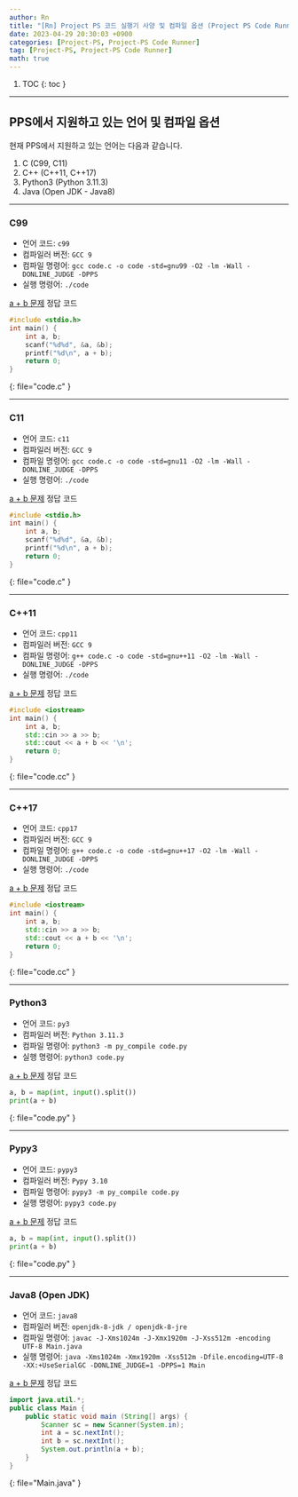 ```yaml
---
author: Rn
title: "[Rn] Project PS 코드 실행기 사양 및 컴파일 옵션 (Project PS Code Runner Computing Spec & Compile Options) - Last Updated: 2023-04-29"
date: 2023-04-29 20:30:03 +0900
categories: [Project-PS, Project-PS Code Runner]
tag: [Project-PS, Project-PS Code Runner]
math: true
---
```


1. TOC
{: toc }

---

## PPS에서 지원하고 있는 언어 및 컴파일 옵션

현재 PPS에서 지원하고 있는 언어는 다음과 같습니다.

1. C (C99, C11)
2. C++ (C++11, C++17)
3. Python3 (Python 3.11.3)
4. Java (Open JDK - Java8)

---

### C99

* 언어 코드: `c99`
* 컴파일러 버전: `GCC 9`
* 컴파일 명령어: `gcc code.c -o code -std=gnu99 -O2 -lm -Wall -DONLINE_JUDGE -DPPS`
* 실행 명령어: `./code`

[a + b 문제](https://project-ps.com/problem/1) 정답 코드

```c
#include <stdio.h>
int main() {
    int a, b;
    scanf("%d%d", &a, &b);
    printf("%d\n", a + b);
    return 0;
}
```
{: file="code.c" }

---

### C11

* 언어 코드: `c11`
* 컴파일러 버전: `GCC 9`
* 컴파일 명령어: `gcc code.c -o code -std=gnu11 -O2 -lm -Wall -DONLINE_JUDGE -DPPS`
* 실행 명령어: `./code`

[a + b 문제](https://project-ps.com/problem/1) 정답 코드

```c
#include <stdio.h>
int main() {
    int a, b;
    scanf("%d%d", &a, &b);
    printf("%d\n", a + b);
    return 0;
}
```
{: file="code.c" }

---

### C++11

* 언어 코드: `cpp11`
* 컴파일러 버전: `GCC 9`
* 컴파일 명령어: `g++ code.c -o code -std=gnu++11 -O2 -lm -Wall -DONLINE_JUDGE -DPPS`
* 실행 명령어: `./code`

[a + b 문제](https://project-ps.com/problem/1) 정답 코드

```c++
#include <iostream>
int main() {
    int a, b;
    std::cin >> a >> b;
    std::cout << a + b << '\n';
    return 0;
}
```
{: file="code.cc" }

---

### C++17

* 언어 코드: `cpp17`
* 컴파일러 버전: `GCC 9`
* 컴파일 명령어: `g++ code.c -o code -std=gnu++17 -O2 -lm -Wall -DONLINE_JUDGE -DPPS`
* 실행 명령어: `./code`

[a + b 문제](https://project-ps.com/problem/1) 정답 코드

```c++
#include <iostream>
int main() {
    int a, b;
    std::cin >> a >> b;
    std::cout << a + b << '\n';
    return 0;
}
```
{: file="code.cc" }

---

### Python3

* 언어 코드: `py3`
* 컴파일러 버전: `Python 3.11.3`
* 컴파일 명령어: `python3 -m py_compile code.py`
* 실행 명령어: `python3 code.py`

[a + b 문제](https://project-ps.com/problem/1) 정답 코드

```python
a, b = map(int, input().split())
print(a + b)
```
{: file="code.py" }

---

### Pypy3

* 언어 코드: `pypy3`
* 컴파일러 버전: `Pypy 3.10`
* 컴파일 명령어: `pypy3 -m py_compile code.py`
* 실행 명령어: `pypy3 code.py`

[a + b 문제](https://project-ps.com/problem/1) 정답 코드

```python
a, b = map(int, input().split())
print(a + b)
```
{: file="code.py" }

---

### Java8 (Open JDK)

* 언어 코드: `java8`
* 컴파일러 버전: `openjdk-8-jdk / openjdk-8-jre`
* 컴파일 명령어: `javac -J-Xms1024m -J-Xmx1920m -J-Xss512m -encoding UTF-8 Main.java`
* 실행 명령어: `java -Xms1024m -Xmx1920m -Xss512m -Dfile.encoding=UTF-8 -XX:+UseSerialGC -DONLINE_JUDGE=1 -DPPS=1 Main`

[a + b 문제](https://project-ps.com/problem/1) 정답 코드

```java
import java.util.*;
public class Main {
    public static void main (String[] args) {
        Scanner sc = new Scanner(System.in);
        int a = sc.nextInt();
        int b = sc.nextInt();
        System.out.println(a + b);
    }
}
```
{: file="Main.java" }